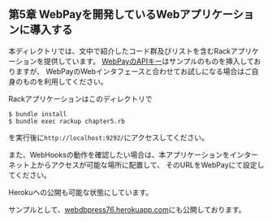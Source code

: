 ## 第5章 WebPayを開発しているWebアプリケーションに導入する

本ディレクトリでは、文中で紹介したコード群及びリストを含むRackアプリケーションを提供しています。
[WebPayのAPIキー](https://webpay.jp/settings)はサンプルのものを挿入しておりますが、
WebPayのWebインタフェースと合わせてお試しになる場合はご自身のものを利用してください。

Rackアプリケーションはこのディレクトリで

```
$ bundle install
$ bundle exec rackup chapter5.rb
```
を実行後に`http://localhost:9292/`にアクセスしてください。

また、WebHooksの動作を確認したい場合は、本アプリケーションをインターネット上からアクセスが可能な場所に配置して、
そのURLをWebPayにて設定してください。

Herokuへの公開も可能な状態にしています。

サンプルとして、[webdbpress76.herokuapp.com](https://webdbpress76.herokuapp.com)にも公開しております。
